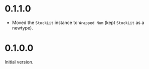 # 0.1.1.0

* Moved the `StockLit` instance to `Wrapped Num` (kept `StockLit` as a newtype).

# 0.1.0.0

Initial version.
